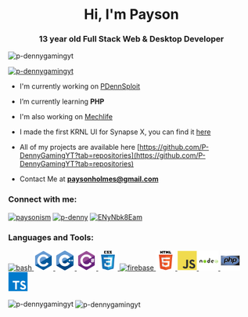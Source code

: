<h1 align="center">Hi, I'm Payson</h1>
<h3 align="center">13 year old Full Stack Web & Desktop Developer</h3>

<p align="left"> <img src="https://komarev.com/ghpvc/?username=p-dennygamingyt&label=Profile%20views&color=0e75b6&style=flat" alt="p-dennygamingyt" /> </p>

<p align="left"> <a href="https://github.com/ryo-ma/github-profile-trophy"><img src="https://github-profile-trophy.vercel.app/?username=p-dennygamingyt" alt="p-dennygamingyt" /></a> </p>

- I'm currently working on [PDennSploit](https://github.com/P-DennyGamingYT/PDennSploit)

- I’m currently learning **PHP**

- I'm also working on [Mechlife](https://github.com/PDennSploit-Softworks-LLC/mechlife)

- I made the first KRNL UI for Synapse X, you can find it [here](https://github.com/P-DennyGamingYT/KRNL-UI)

- All of my projects are available here [https://github.com/P-DennyGamingYT?tab=repositories](https://github.com/P-DennyGamingYT?tab=repositories)

- Contact Me at **paysonholmes@gmail.com**

<h3 align="left">Connect with me:</h3>
<p align="left">
<a href="https://twitter.com/paysonism" target="blank"><img align="center" src="https://raw.githubusercontent.com/rahuldkjain/github-profile-readme-generator/master/src/images/icons/Social/twitter.svg" alt="paysonism" height="30" width="40" /></a>
<a href="https://www.youtube.com/c/p-denny" target="blank"><img align="center" src="https://raw.githubusercontent.com/rahuldkjain/github-profile-readme-generator/master/src/images/icons/Social/youtube.svg" alt="p-denny" height="30" width="40" /></a>
<a href="https://discord.gg/ENyNbk8Eam" target="blank"><img align="center" src="https://raw.githubusercontent.com/rahuldkjain/github-profile-readme-generator/master/src/images/icons/Social/discord.svg" alt="ENyNbk8Eam" height="30" width="40" /></a>
</p>

<h3 align="left">Languages and Tools:</h3>
<p align="left"> <a href="https://www.gnu.org/software/bash/" target="_blank" rel="noreferrer"> <img src="https://www.vectorlogo.zone/logos/gnu_bash/gnu_bash-icon.svg" alt="bash" width="40" height="40"/> </a> <a href="https://www.cprogramming.com/" target="_blank" rel="noreferrer"> <img src="https://raw.githubusercontent.com/devicons/devicon/master/icons/c/c-original.svg" alt="c" width="40" height="40"/> </a> <a href="https://www.w3schools.com/cpp/" target="_blank" rel="noreferrer"> <img src="https://raw.githubusercontent.com/devicons/devicon/master/icons/cplusplus/cplusplus-original.svg" alt="cplusplus" width="40" height="40"/> </a> <a href="https://www.w3schools.com/cs/" target="_blank" rel="noreferrer"> <img src="https://raw.githubusercontent.com/devicons/devicon/master/icons/csharp/csharp-original.svg" alt="csharp" width="40" height="40"/> </a> <a href="https://www.w3schools.com/css/" target="_blank" rel="noreferrer"> <img src="https://raw.githubusercontent.com/devicons/devicon/master/icons/css3/css3-original-wordmark.svg" alt="css3" width="40" height="40"/> </a> <a href="https://firebase.google.com/" target="_blank" rel="noreferrer"> <img src="https://www.vectorlogo.zone/logos/firebase/firebase-icon.svg" alt="firebase" width="40" height="40"/> </a> <a href="https://www.w3.org/html/" target="_blank" rel="noreferrer"> <img src="https://raw.githubusercontent.com/devicons/devicon/master/icons/html5/html5-original-wordmark.svg" alt="html5" width="40" height="40"/> </a> <a href="https://developer.mozilla.org/en-US/docs/Web/JavaScript" target="_blank" rel="noreferrer"> <img src="https://raw.githubusercontent.com/devicons/devicon/master/icons/javascript/javascript-original.svg" alt="javascript" width="40" height="40"/> </a> <a href="https://nodejs.org" target="_blank" rel="noreferrer"> <img src="https://raw.githubusercontent.com/devicons/devicon/master/icons/nodejs/nodejs-original-wordmark.svg" alt="nodejs" width="40" height="40"/> </a> <a href="https://www.php.net" target="_blank" rel="noreferrer"> <img src="https://raw.githubusercontent.com/devicons/devicon/master/icons/php/php-original.svg" alt="php" width="40" height="40"/> </a> <a href="https://www.typescriptlang.org/" target="_blank" rel="noreferrer"> <img src="https://raw.githubusercontent.com/devicons/devicon/master/icons/typescript/typescript-original.svg" alt="typescript" width="40" height="40"/> </a> </p>

<p><img align="left" src="https://github-readme-stats.vercel.app/api/top-langs?username=p-dennygamingyt&show_icons=true&locale=en&layout=compact" alt="p-dennygamingyt" /></p>

<p>&nbsp;<img align="center" src="https://github-readme-stats.vercel.app/api?username=p-dennygamingyt&show_icons=true&locale=en" alt="p-dennygamingyt" /></p>
